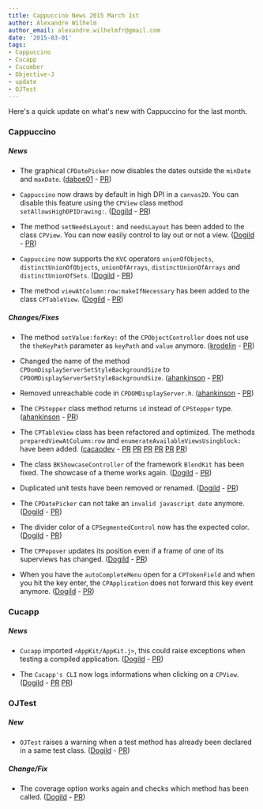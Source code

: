 ```yaml
---
title: Cappuccino News 2015 March 1st
author: Alexandre Wilhelm
author_email: alexandre.wilhelmfr@gmail.com
date: '2015-03-01'
tags:
- Cappuccino
- Cucapp
- Cucumber
- Objective-J
- update
- OJTest
---
```


Here's a quick update on what's new with Cappuccino for the last month.

### Cappuccino

##### News

- The graphical `CPDatePicker` now disables the dates outside the `minDate` and `maxDate`. ([daboe01](https://github.com/daboe01) - [PR](https://github.com/cappuccino/cappuccino/pull/2297))

- `Cappuccino` now draws by default in high DPI in a `canvas2D`. You can disable this feature using the `CPView` class method `setAllowsHighDPIDrawing:`. ([Dogild](https://github.com/Dogild) - [PR](https://github.com/cappuccino/cappuccino/pull/2315))

- The method `setNeedsLayout:` and `needsLayout` has been added to the class `CPView`. You can now easily control to lay out or not a view. ([Dogild](https://github.com/Dogild) - [PR](https://github.com/cappuccino/cappuccino/pull/2316))

- `Cappuccino` now supports the `KVC` operators `unionOfObjects`, `distinctUnionOfObjects`, `unionOfArrays`, `distinctUnionOfArrays` and `distinctUnionOfSets`. ([Dogild](https://github.com/Dogild) - [PR](https://github.com/cappuccino/cappuccino/pull/2313))

- The method `viewAtColumn:row:makeIfNecessary` has been added to the class `CPTableView`. ([Dogild](https://github.com/Dogild) - [PR](https://github.com/cappuccino/cappuccino/pull/2315))

##### Changes/Fixes

- The method `setValue:forKey:` of the `CPObjectController` does not use the `theKeyPath` parameter as `keyPath` and `value` anymore. ([krodelin](https://github.com/krodelin) - [PR](https://github.com/cappuccino/cappuccino/pull/2301))

- Changed the name of the method `CPDomDisplayServerSetStyleBackgroundSize` to `CPDOMDisplayServerSetStyleBackgroundSize`. ([ahankinson](https://github.com/ahankinson) - [PR](https://github.com/cappuccino/cappuccino/pull/2296))

- Removed unreachable code in `CPDOMDisplayServer.h`. ([ahankinson](https://github.com/ahankinson) - [PR](https://github.com/cappuccino/cappuccino/pull/2300))

- The `CPStepper` class method returns `id` instead of `CPStepper` type. ([ahankinson](https://github.com/ahankinson) - [PR](https://github.com/cappuccino/cappuccino/pull/2294))

- The `CPTableView` class has been refactored and optimized. The methods `preparedViewAtColumn:row` and `enumerateAvailableViewsUsingblock:` have been added. ([cacaodev](https://github.com/cacaodev) - [PR](https://github.com/cappuccino/cappuccino/pull/1892) [PR](https://github.com/cappuccino/cappuccino/pull/2303) [PR](https://github.com/cappuccino/cappuccino/pull/2307) [PR](https://github.com/cappuccino/cappuccino/pull/2306) [PR](https://github.com/cappuccino/cappuccino/pull/2312) [PR](https://github.com/cappuccino/cappuccino/pull/2318))

- The class `BKShowcaseController` of the framework `BlendKit` has been fixed. The showcase of a theme works again. ([Dogild](https://github.com/Dogild) - [PR](https://github.com/cappuccino/cappuccino/pull/2295))

- Duplicated unit tests have been removed or renamed. ([Dogild](https://github.com/Dogild) - [PR](https://github.com/cappuccino/cappuccino/pull/2305))

- The `CPDatePicker` can not take an `invalid javascript date` anymore. ([Dogild](https://github.com/Dogild) - [PR](https://github.com/cappuccino/cappuccino/pull/2308))

- The divider color of a `CPSegmentedControl` now has the expected color. ([Dogild](https://github.com/Dogild) - [PR](https://github.com/cappuccino/cappuccino/pull/2309))

- The `CPPopover` updates its position even if a frame of one of its superviews has changed. ([Dogild](https://github.com/Dogild) - [PR](https://github.com/cappuccino/cappuccino/pull/2311))

- When you have the `autoCompleteMenu` open for a `CPTokenField` and when you hit the key enter, the `CPApplication` does not forward this key event anymore. ([Dogild](https://github.com/Dogild) - [PR](https://github.com/cappuccino/cappuccino/pull/2319))


### Cucapp

##### News

- `Cucapp` imported `<AppKit/AppKit.j>`, this could raise exceptions when testing a compiled application. ([Dogild](https://github.com/Dogild) - [PR](https://github.com/cappuccino/cucapp/pull/25))

- The `Cucapp's CLI` now logs informations when clicking on a `CPView`. ([Dogild](https://github.com/Dogild) - [PR](https://github.com/cappuccino/cucapp/pull/24) [PR](https://github.com/cappuccino/cucapp/pull/26))


### OJTest

##### New

- `OJTest` raises a warning when a test method has already been declared in a same test class. ([Dogild](https://github.com/Dogild) - [PR](https://github.com/cappuccino/OJTest/pull/29))

##### Change/Fix

- The coverage option works again and checks which method has been called. ([Dogild](https://github.com/Dogild) - [PR](https://github.com/cappuccino/OJTest/commit/1f6cc197071eef09f81924c72f05eb45ba184f42))

